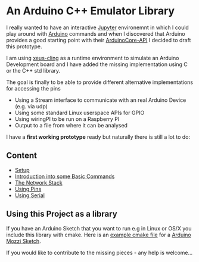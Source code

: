 # An Arduino C++ Emulator Library

I really wanted to have an interactive [Jupyter](https://jupyter.org/) environemnt in which I could play around with [Arduino](https://www.arduino.cc/) commands and when I discovered that Arduino provides a good starting point with their [ArduinoCore-API](https://github.com/arduino/ArduinoCore-API/tree/105276f8d81413391b14a3dc6c80180ee9e33d56) I decided to draft this prototype.

I am using [xeus-cling](https://github.com/jupyter-xeus/xeus-cling) as a runtime environment to simulate an Arduino Development board and I have added the missing implementation using C or the C++ std library.

The goal is finally to be able to provide different alternative implementations for accessing the pins
- Using a Stream interface to communicate with an real Arduino Device (e.g. via udp)
- Using some standard Linux userspace APIs for GPIO
- Using wiringPI to be run on a Raspberry PI
- Output to a file from where it can be analysed

I have a __first working prototype__ ready but naturally there is still a lot to do:

## Content
- [Setup](01-Setup.ipynb)
- [Introduction into some Basic Commands](02-BasicCommands.ipynb)
- [The Network Stack](03-Network.ipynb)
- [Using Pins](04-Pins.ipynb)
- [Using Serial](05-Serial.ipynb)

## Using this Project as a library

If you have an Arduino Sketch that you want to run e.g in Linux or OS/X you include this library with cmake. 
Here is an [example cmake file](https://github.com/pschatzmann/Mozzi/blob/master/CMakeLists.txt) for a [Arduino Mozzi Sketch](https://sensorium.github.io/Mozzi/).




If you would like to contribute to the missing pieces - any help is welcome...
